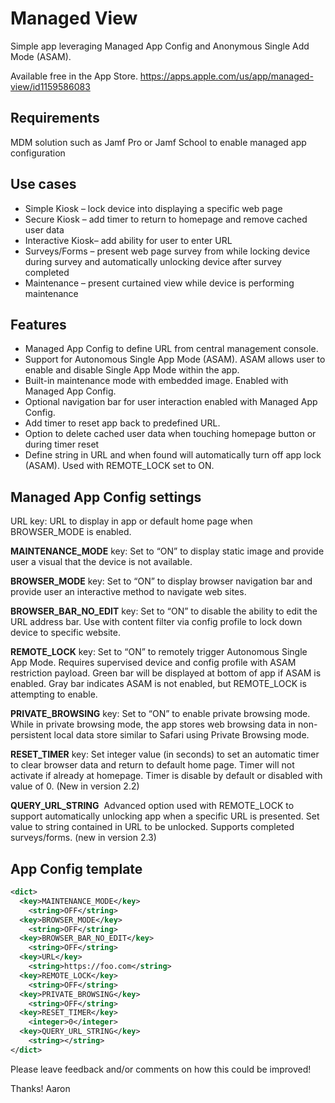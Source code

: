 # Managed View
Simple app leveraging Managed App Config and Anonymous Single Add Mode (ASAM).

Available free in the App Store.
https://apps.apple.com/us/app/managed-view/id1159586083

## Requirements
MDM solution such as Jamf Pro or Jamf School to enable managed app configuration

## Use cases
- Simple Kiosk – lock device into displaying a specific web page
- Secure Kiosk – add timer to return to homepage and remove cached user data
- Interactive Kiosk– add ability for user to enter URL
- Surveys/Forms – present web page survey from while locking device during survey and automatically unlocking device after survey completed
- Maintenance – present curtained view while device is performing maintenance


## Features
- Managed App Config to define URL from central management console.
- Support for Autonomous Single App Mode (ASAM). ASAM allows user to enable and disable Single App Mode within the app.
- Built-in maintenance mode with embedded image. Enabled with Managed App Config.
- Optional navigation bar for user interaction enabled with Managed App Config.
- Add timer to reset app back to predefined URL.
- Option to delete cached user data when touching homepage button or during timer reset
- Define string in URL and when found will automatically turn off app lock (ASAM). Used with REMOTE_LOCK set to ON.


## Managed App Config settings

URL key: URL to display in app or default home page when BROWSER_MODE is enabled.

**MAINTENANCE_MODE** key: Set to “ON” to display static image and provide user a visual that the device is not available.

**BROWSER_MODE** key: Set to “ON” to display browser navigation bar and provide user an interactive method to navigate web sites.

**BROWSER_BAR_NO_EDIT** key: Set to “ON” to disable the ability to edit the URL address bar.  Use with content filter via config profile to lock down device to specific website.

**REMOTE_LOCK** key: Set to “ON” to remotely trigger Autonomous Single App Mode.  Requires supervised device and config profile with ASAM restriction payload.  Green bar will be displayed at bottom of app if ASAM is enabled.  Gray bar indicates ASAM is not enabled, but REMOTE_LOCK is attempting to enable.

**PRIVATE_BROWSING** key: Set to “ON” to enable private browsing mode. While in private browsing mode, the app stores web browsing data in non-persistent local data store similar to Safari using Private Browsing mode.

**RESET_TIMER** key: Set integer value (in seconds) to set an automatic timer to clear browser data and return to default home page. Timer will not activate if already at homepage. Timer is disable by default or disabled with value of 0. (New in version 2.2)

**QUERY_URL_STRING**  Advanced option used with REMOTE_LOCK to support automatically unlocking app when a specific URL is presented. Set value to string contained in URL to be unlocked. Supports completed surveys/forms. (new in version 2.3)

## App Config template
```xml
<dict>
  <key>MAINTENANCE_MODE</key>
    <string>OFF</string>
  <key>BROWSER_MODE</key> 
    <string>OFF</string>
  <key>BROWSER_BAR_NO_EDIT</key>
    <string>OFF</string>
  <key>URL</key>
    <string>https://foo.com</string>
  <key>REMOTE_LOCK</key> 
    <string>OFF</string>
  <key>PRIVATE_BROWSING</key> 
    <string>OFF</string>
  <key>RESET_TIMER</key> 
    <integer>0</integer>
  <key>QUERY_URL_STRING</key> 
    <string></string>
</dict>
```

Please leave feedback and/or comments on how this could be improved!

Thanks! Aaron
